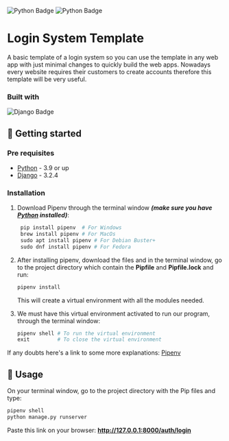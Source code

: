 [python-download]: https://www.python.org/downloads/
[django-link]: https://www.djangoproject.com/

![Python Badge](https://img.shields.io/badge/Python-3.9-blue?logo=python)
![Python Badge](https://img.shields.io/badge/Django-3.2.4-092E20?logo=django)


# Login System Template

<!-- <p align="center">
    <img src="media/website.png" width="900px">
</p> -->

A basic template of a login system so you can use the template in any web app with just minimal changes to quickly build the web apps. Nowadays every website requires their customers to create accounts therefore this template will be very useful.

### Built with

![Django Badge](https://img.shields.io/badge/-Django-092E20?style=for-the-badge&labelColor=black&logo=django&logoColor=white)


## :hammer: Getting started

### Pre requisites

- [Python][python-download] - 3.9 or up
- [Django][django-link] - 3.2.4


### Installation

1. Download Pipenv through the terminal window ***(make sure you have [Python][python-download] installed)***:

	```python
     pip install pipenv  # For Windows
     brew install pipenv # For MacOs
     sudo apt install pipenv # For Debian Buster+
     sudo dnf install pipenv # For Fedora

    ```
    
2. After installing pipenv, download the files and in the terminal window, go to the project directory which contain the **Pipfile** and **Pipfile.lock** and run:

	```python
    pipenv install
    ```
    This will create a virtual environment with all the modules needed.

3. We must have this virtual environment activated to run our program, through the terminal window:

	```python
    pipenv shell # To run the virtual environment
    exit         # To close the virtual environment
    ```

If any doubts here's a link to some more explanations: [Pipenv](https://pipenv-fork.readthedocs.io/en/latest/basics.html)



## :mag_right: Usage

On your terminal window, go to the project directory with the Pip files and type: 

```python
pipenv shell
python manage.py runserver
```

Paste this link on your browser:
**http://127.0.0.1:8000/auth/login**
